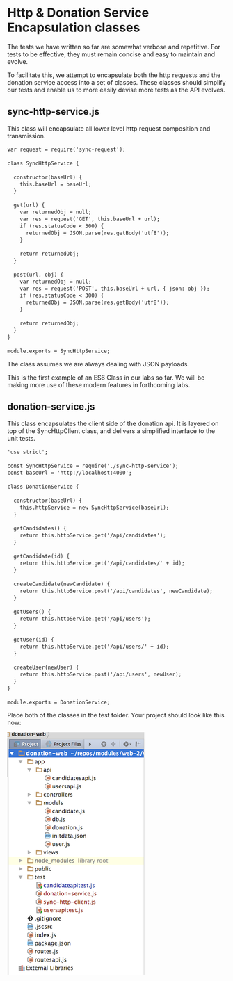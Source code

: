 # Http & Donation Service Encapsulation classes

The tests we have written so far are somewhat verbose and repetitive. For tests to be effective, they must remain concise and easy to maintain and evolve. 

To facilitate this, we attempt to encapsulate both the http requests and the donation service access into a set of classes. These classes should simplify our tests and enable us to more easily devise more tests as the API evolves.

## sync-http-service.js

This class will encapsulate all lower level http request composition and transmission.

~~~
var request = require('sync-request');

class SyncHttpService {

  constructor(baseUrl) {
    this.baseUrl = baseUrl;
  }

  get(url) {
    var returnedObj = null;
    var res = request('GET', this.baseUrl + url);
    if (res.statusCode < 300) {
      returnedObj = JSON.parse(res.getBody('utf8'));
    }

    return returnedObj;
  }

  post(url, obj) {
    var returnedObj = null;
    var res = request('POST', this.baseUrl + url, { json: obj });
    if (res.statusCode < 300) {
      returnedObj = JSON.parse(res.getBody('utf8'));
    }

    return returnedObj;
  }
}

module.exports = SyncHttpService;
~~~

The class assumes we are always dealing with JSON payloads.

This is the first example of an ES6 Class in our labs so far. We will be making more use of these modern features in forthcoming labs.

## donation-service.js

This class encapsulates the client side of the donation api. It is layered on top of the SyncHttpClient class, and delivers a simplified interface to the unit tests.

~~~
'use strict';

const SyncHttpService = require('./sync-http-service');
const baseUrl = 'http://localhost:4000';

class DonationService {

  constructor(baseUrl) {
    this.httpService = new SyncHttpService(baseUrl);
  }

  getCandidates() {
    return this.httpService.get('/api/candidates');
  }

  getCandidate(id) {
    return this.httpService.get('/api/candidates/' + id);
  }

  createCandidate(newCandidate) {
    return this.httpService.post('/api/candidates', newCandidate);
  }

  getUsers() {
    return this.httpService.get('/api/users');
  }

  getUser(id) {
    return this.httpService.get('/api/users/' + id);
  }

  createUser(newUser) {
    return this.httpService.post('/api/users', newUser);
  }
}

module.exports = DonationService;
~~~

Place both of the classes in the test folder. Your project should look like this now:

![](img/01.png)


